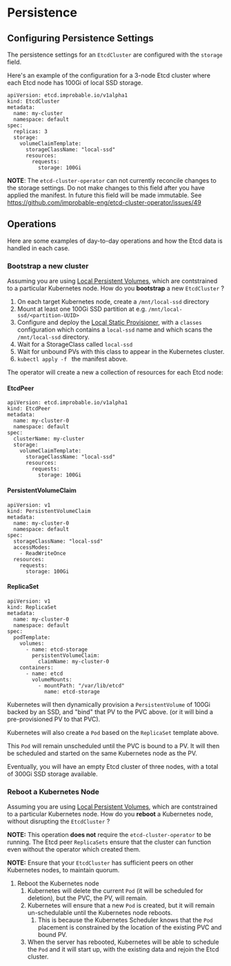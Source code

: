 # Persistence

## Configuring Persistence Settings

The persistence settings for an `EtcdCluster` are configured with the `storage` field.

Here's an example of the configuration for a 3-node Etcd cluster where each Etcd node has 100Gi of local SSD storage.

```
apiVersion: etcd.improbable.io/v1alpha1
kind: EtcdCluster
metadata:
  name: my-cluster
  namespace: default
spec:
  replicas: 3
  storage:
    volumeClaimTemplate:
      storageClassName: "local-ssd"
      resources:
        requests:
          storage: 100Gi
```

**NOTE**: The `etcd-cluster-operator` can not currently reconcile changes to the storage settings.
Do not make changes to this field after you have applied the manifest.
In future this field will be made immutable. See https://github.com/improbable-eng/etcd-cluster-operator/issues/49

## Operations

Here are some examples of day-to-day operations and how the Etcd data is handled in each case.

### Bootstrap a new cluster

Assuming you are using [Local Persistent Volumes](https://kubernetes.io/docs/concepts/storage/volumes/#local),
which are contstrained to a particular Kubernetes node.
How do you **bootstrap** a new `EtcdCluster` ?

1. On each target Kubernetes node, create a `/mnt/local-ssd` directory
1. Mount at least one 100Gi SSD partition at e.g. `/mnt/local-ssd/<partition-UUID>`
1. Configure and deploy the [Local Static Provisioner](https://github.com/kubernetes-sigs/sig-storage-local-static-provisioner/blob/master/docs/getting-started.md), with a `classes` configuration which contains a `local-ssd` name and which  scans the `/mnt/local-ssd` directory.
1. Wait for a StorageClass called `local-ssd`
1. Wait for unbound PVs with this class to appear in the Kubernetes cluster.
1. `kubectl apply -f ` the manifest above.

The operator will create a new a collection of resources for each Etcd node:

#### EtcdPeer

```
apiVersion: etcd.improbable.io/v1alpha1
kind: EtcdPeer
metadata:
  name: my-cluster-0
  namespace: default
spec:
  clusterName: my-cluster
  storage:
    volumeClaimTemplate:
      storageClassName: "local-ssd"
      resources:
        requests:
          storage: 100Gi
```

#### PersistentVolumeClaim

```
apiVersion: v1
kind: PersistentVolumeClaim
metadata:
  name: my-cluster-0
  namespace: default
spec:
  storageClassName: "local-ssd"
  accessModes:
    - ReadWriteOnce
  resources:
    requests:
      storage: 100Gi
```

#### ReplicaSet

```
apiVersion: v1
kind: ReplicaSet
metadata:
  name: my-cluster-0
  namespace: default
spec:
  podTemplate:
    volumes:
      - name: etcd-storage
        persistentVolumeClaim:
          claimName: my-cluster-0
    containers:
      - name: etcd
        volumeMounts:
          - mountPath: "/var/lib/etcd"
            name: etcd-storage
```

Kubernetes will then dynamically provision a `PersistentVolume` of 100Gi backed by an SSD,
and "bind" that PV to the PVC above.
(or it will bind a pre-provisioned PV to that PVC).

Kubernetes will also create a `Pod` based on the `ReplicaSet` template above.

This `Pod` will remain unscheduled until the PVC is bound to a PV.
It will then be scheduled and started on the same Kubernetes node as the PV.

Eventually, you will have an empty Etcd cluster of three nodes, with a total of 300Gi SSD storage available.

### Reboot a Kubernetes Node

Assuming you are using [Local Persistent Volumes](https://kubernetes.io/docs/concepts/storage/volumes/#local),
which are contstrained to a particular Kubernetes node.
How do you **reboot** a Kubernetes node, without disrupting the `EtcdCluster` ?

**NOTE:** This operation **does not** require the `etcd-cluster-operator` to be running.
The Etcd peer `ReplicaSets` ensure that the cluster can function even without the operator which created them.

**NOTE:** Ensure that your `EtcdCluster` has sufficient peers on other Kubernetes nodes, to maintain quorum.

1. Reboot the Kubernetes node
   1. Kubernetes will delete the current `Pod` (it will be scheduled for deletion), but the PVC, the PV, will remain.
   1. Kubernetes will ensure that a new `Pod` is created, but it will remain un-schedulable until the Kubernetes node reboots.
      1. This is because the Kubernetes Scheduler knows that the `Pod` placement is constrained
         by the location of the existing PVC and bound PV.
   1. When the server has rebooted, Kubernetes will be able to schedule the `Pod` and it will start up, with the existing data
      and rejoin the Etcd cluster.
